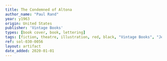 ```yaml
---
title: The Condemned of Altona
author_name: "Paul Rand"
year: y1963
origin: United States
publisher: 'Vintage Books'
types: [book cover, book, lettering]
tags: [fiction, theatre, illustration, red, black, "Vintage Books", "Jean Paul Sartre"]
ref: sol-030-0056
layout: artifact
date_added: 2020-01-01
---
```

